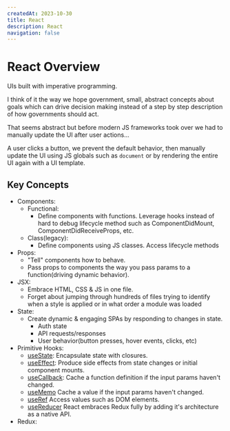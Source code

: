 ```yaml
---
createdAt: 2023-10-30
title: React
description: React
navigation: false
---
```


# React Overview
UIs built with imperative programming.

I think of it the way we hope government, small, abstract concepts about goals which can drive decision making instead of a step by step description of how governments should act.

That seems abstract but before modern JS frameworks took over we had to manually update the UI after user actions...

A user clicks a button, we prevent the default behavior, then manually update the UI using JS globals such as `document` or by rendering the entire UI again with a UI template.

## Key Concepts

- Components:
  - Functional:
    - Define components with functions. Leverage hooks instead of hard to debug lifecycle method such as ComponentDidMount, ComponentDidReceiveProps, etc.
  - Class(legacy):
    - Define components using JS classes. Access lifecycle methods
- Props:
  - "Tell" components how to behave.
  - Pass props to components the way you pass params to a function(driving dynamic behavior).
- JSX:
  - Embrace HTML, CSS & JS in one file.
  - Forget about jumping through hundreds of files trying to identify when a style is applied or in what order a module was loaded
- State:
  - Create dynamic & engaging SPAs by responding to changes in state.
    - Auth state
    - API requests/responses
    - User behavior(button presses, hover events, clicks, etc)
- Primitive Hooks:
  - [useState](https://react.dev/reference/react/useState):
    Encapsulate state with closures.
  - [useEffect](https://react.dev/reference/react/useEffect):
    Produce side effects from state changes or initial component mounts.
  - [useCallback](https://react.dev/reference/react/useCallback):
    Cache a function definition if the input params haven't changed.
  - [useMemo](https://react.dev/reference/react/useMemo)
    Cache a value if the input params haven't changed.
  - [useRef](https://react.dev/reference/react/useRef)
    Access values such as DOM elements.
  - [useReducer](https://react.dev/reference/react/useReducer)
    React embraces Redux fully by adding it's architecture as a native API.
- Redux: